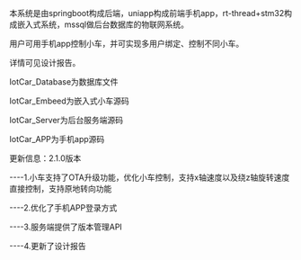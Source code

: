 本系统是由springboot构成后端，uniapp构成前端手机app，rt-thread+stm32构成嵌入式系统，mssql做后台数据库的物联网系统。

用户可用手机app控制小车，并可实现多用户绑定、控制不同小车。

详情可见设计报告。

IotCar_Database为数据库文件

IotCar_Embeed为嵌入式小车源码

IotCar_Server为后台服务端源码

IotCar_APP为手机app源码

更新信息：2.1.0版本

----1.小车支持了OTA升级功能，优化小车控制，支持x轴速度以及绕z轴旋转速度直接控制，支持原地转向功能

----2.优化了手机APP登录方式

----3.服务端提供了版本管理API

----4.更新了设计报告
